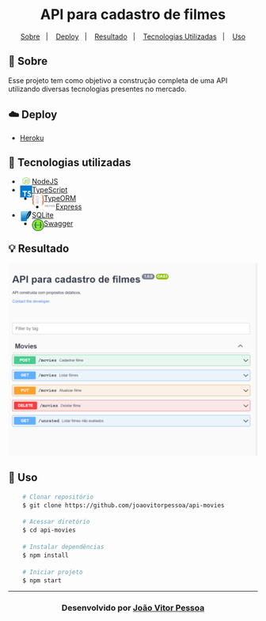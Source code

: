 <h1 align="center">
   API para cadastro de filmes
</h1>
<p align="center">
  <a href="#-sobre">Sobre</a>&nbsp;&nbsp;&nbsp;|&nbsp;&nbsp;&nbsp;
  <a href="#%EF%B8%8F-deploy">Deploy</a>&nbsp;&nbsp;&nbsp;|&nbsp;&nbsp;&nbsp;
  <a href="#-resultado">Resultado</a>&nbsp;&nbsp;&nbsp;|&nbsp;&nbsp;&nbsp;
  <a href="#-tecnologias-utilizadas">Tecnologias Utilizadas</a>&nbsp;&nbsp;&nbsp;|&nbsp;&nbsp;&nbsp;
  <a href="#-uso">Uso</a>
</p>

## 🔖 Sobre

Esse projeto tem como objetivo a construção completa de uma API utilizando diversas tecnologias presentes no mercado.

## ☁️ Deploy

- [Heroku](https://api-movies-joaovitorpessoa.herokuapp.com/)

## 🚀 Tecnologias utilizadas

- <img align="left" width="24px" src="/docs/img/nodejs.png"></img>[NodeJS](https://nodejs.org/en/)
- <img align="left" width="24px" src="/docs/img/typescript.png"></img>[TypeScript](https://www.typescriptlang.org/)
- <img align="left" width="24px" src="/docs/img/typeorm.png"></img>[TypeORM](https://typeorm.io/#/)
- <img align="left" width="24px" src="/docs/img/express.png"></img>[Express](https://expressjs.com/)
- <img align="left" width="24px" src="/docs/img/sqlite.png"></img>[SQLite](https://www.sqlite.org/index.html)
- <img align="left" width="24px" src="/docs/img/swagger.png"></img>[Swagger](https://swagger.io/)

## 💡 Resultado

![""](/docs/img/resultado.png)

## 🏃 Uso

```bash
    # Clonar repositório
    $ git clone https://github.com/joaovitorpessoa/api-movies

    # Acessar diretório
    $ cd api-movies

    # Instalar dependências
    $ npm install

    # Iniciar projeto
    $ npm start
```

---

<h3 align="center">Desenvolvido por <a href="https://www.linkedin.com/in/jo%C3%A3o-vitor-pessoa-5017561b9">João Vitor Pessoa</h3>
